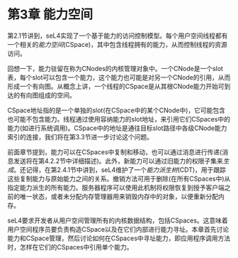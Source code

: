 # 第3章  能力空间

第2.1节讲到，seL4实现了一个基于能力的访问控制模型。每个用户空间线程都有一个相关的*能力空间*(CSpace)，其中包含线程拥有的能力，从而控制线程的资源访问。

回想一下，能力驻留在称为CNodes的内核管理对象中。一个CNode是一个slot表，每个slot可以包含一个能力，这个能力也可能是对另一个CNode的引用，从而形成一个有向图。从概念上讲，一个线程的CSpace是从其根CNode能力开始可到达的有向图组成的空间。

CSpace地址指的是一个单独的slot(在CSpace中的某个CNode中)，它可能包含也可能不包含能力。线程通过使用容纳能力的slot地址，来引用它们CSpaces中的能力(如进行系统调用)。CSpace中的地址是通往目标slot路径中各级CNode能力索引的连接，我们将在第3.3节进一步讨论这个问题。

前面章节提到，能力可以在CSpaces中复制和移动，也可以通过消息进行传递(消息发送将在第4.2.2节中详细描述)。此外，新能力可以通过旧能力的权限子集来*生成*。还记得，在第2.4.1节中讲到，seL4维护了一个*能力派生树*(CDT)，用于跟踪这些复制能力与原始能力之间的关系。撤销方法可用于删除(在所有CSpaces中)从指定能力派生的所有能力。服务器程序可以使用此机制将权限恢复到授予客户端之前的唯一状态，或者未分配内存管理器用来销毁内存中的对象，以便重新分配内存。

seL4要求开发者从用户空间管理所有的内核数据结构，包括CSpaces。这意味着用户空间程序员要负责构造CSpace以及在它们内部进行能力寻址。本章首先讨论能力和CSpace管理，然后讨论如何在CSpaces中寻址能力，即应用程序调用方法时，怎样在它们的CSpaces中引用单个能力。
